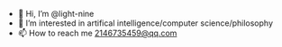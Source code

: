 - 👋 Hi, I’m @light-nine
- 👀 I’m interested in artifical intelligence/computer science/philosophy
- 📫 How to reach me 2146735459@qq.com

<!---
light-nine/light-nine is a ✨ special ✨ repository because its `README.md` (this file) appears on your GitHub profile.
You can click the Preview link to take a look at your changes.
--->
